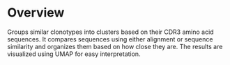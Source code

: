 # Overview

Groups similar clonotypes into clusters based on their CDR3 amino acid sequences. It compares sequences using either alignment or sequence similarity and organizes them based on how close they are. The results are visualized using UMAP for easy interpretation.
